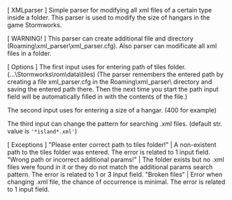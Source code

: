 [ XMLparser ]
Simple parser for modifying all xml files of a certain type inside a folder.
This parser is used to modify the size of hangars in the game Stormworks.

[ WARNING! ] 
This parser can create additional file and directory (Roaming\xml_parser\xml_parser.cfg).
Also parser can modificate all xml files in a folder.

[ Options ]
The first input uses for entering path of tiles folder. (...\Stormworks\rom\data\tiles)
(The parser remembers the entered path by creating a file xml_parser.cfg in the Roaming\xml_parser\ directory
and saving the entered path there. Then the next time you start the path input field will be automatically filled in with the contents of the file.)

The second input uses for entering a size of a hangar. (400 for example)

The third input can change the pattern for searching .xml files. (default str. value is ``` '*island*.xml' ```)

[ Exceptions ]
"Please enter correct path to tiles folder!" | A non-existent path to the tiles folder was entered. The error is related to 1 input field.
"Wrong path or incorrect additional params!" | The folder exists but no .xml files were found in it or they do not match the additional params search pattern. The error is related to 1 or 3 input field.
"Broken files" | Error when changing .xml file, the chance of occurrence is minimal. The error is related to 1 input field.




